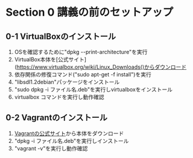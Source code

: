 # Section 0 講義の前のセットアップ

## 0-1 VirtualBoxのインストール
1. OSを確認するために"dpkg --print-architecture"を実行
2. VirtualBox本体を[公式サイト](https://www.virtualbox.org/wiki/Linux_Downloads()からダウンロード
3. 依存関係の修復コマンド("sudo apt-get -f install")を実行
4. "libsdl1.2debian"パッケージをインストール
5. "sudo dpkg -i ファイル名.deb"を実行しvirtualboxをインストール
5. virtualbox コマンドを実行し動作確認

## 0-2 Vagrantのインストール
1. [Vagrantの公式サイト](http://www.vagrantup.com/downloads)から本体をダウンロード
2. "dpkg -i ファイル名.deb"を実行しインストール
3. "vagrant -v"を実行し動作確認

